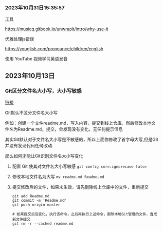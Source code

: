 

### 2023年10月31日15:35:57

工具



https://musicq.gitbook.io/unwrapit/intro/why-use-it

优雅处理js错误



https://youglish.com/pronounce/children/english

使用 YouTube 视频学习英语发音



## 2023年10月13日

### Git区分文件名大小写，大小写敏感

[链接](https://developer.aliyun.com/article/634486)

Git默认不区分文件名大小写

例如：创建一个文件readme.md，写入内容，提交到线上仓库，然后修改本地文件名为Readme.md，提交，会发现没有变化，无任何提示信息

其实Git默认对于文件名大小写是不敏感的，所以上面你修改了首字母大写,但是Git并没有发现代码任何改动.

那么如何才能让Git识别文件名大小写变化

1. 配置 Git 使其对文件名大小写敏感
   `git config core.ignorecase false`

2. 修改本地文件名为大写
   `mv readme.md Readme.md`

3. 提交修改后的文件，如果未生效，请先删除线上仓库中的文件，重新提交

   ```
   git add Readme.md
   git commit -m 'Readme.md'
   git push origin master
   
   # 如果提交后没变化，执行该命令，之后再执行上述命令，删除本地Git管理的文件，当成新文件提交
   git rm -r --cached readme.md
   ```